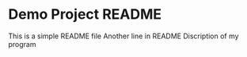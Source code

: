# Demo Project README

This is a simple README file
Another line in README
Discription of my program
